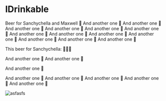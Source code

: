 # IDrinkable
Beer for Sanchychella and Maxwell
🍺
And another one 🍺
And another one 🍺
And another one 🍺
And another one 🍺
And another one 🍺
And another one 🍺
And another one 🍺
And another one 🍺
And another one 🍺
And another one 🍺
And another one 🍺
And another one 🍺
And another one 🍺

This beer for Sanchychella: 🍺🍺🍺

And another one 🍺
And another one 🍺

And another one 🍺

And another one 🍺
And another one 🍺
And another one 🍺
And another one 🍺
And another one 🍺

![asfasfs](https://www.meme-arsenal.com/memes/eaaa1be77eb3a3f6205a313490499c80.jpg)
